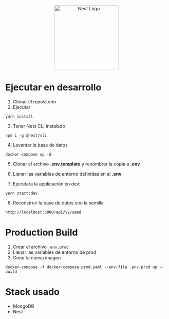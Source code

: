 <p align="center">
  <a href="http://nestjs.com/" target="blank"><img src="https://nestjs.com/img/logo-small.svg" width="200" alt="Nest Logo" /></a>
</p>

# Ejecutar en desarrollo

1. Clonar el repositorio
2. Ejecutar
```
yarn install
```
3. Tener  Nest CLI instalado
```
npm i -g @nest/cli
```

4. Levantar la base de datos 
```
docker-compose up -d
```

5. Clonar el archivo __.env.template__  y renombrar la copia a __.env__

6. Llenar las variables de entorno definidas en el __.env__

7. Ejecutara la applicación en dev:
```
yarn start:dev
```

8. Reconstruir la base de datos con la semilla
```
http://localhost:3000/api/v2/seed
```
# Production Build
1. Crear el archivo  ```.env.prod```
2. Llenar las variables de entorno de prod
3. Crear la nueva imagen 
```
docker-compose -f docker-compose.prod.yaml --env-file .env.prod up --build
```

# Stack usado
* MongoDB
* Nest

